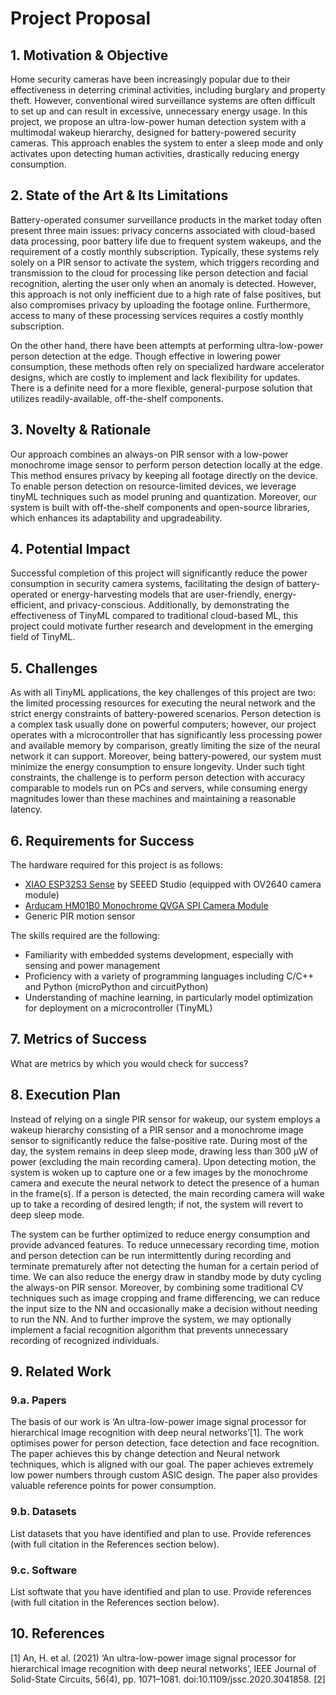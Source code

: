 # Project Proposal

## 1. Motivation & Objective

Home security cameras have been increasingly popular due to their effectiveness in deterring criminal activities, including burglary and property theft. However, conventional wired surveillance systems are often difficult to set up and can result in excessive, unnecessary energy usage. In this project, we propose an ultra-low-power human detection system with a multimodal wakeup hierarchy, designed for battery-powered security cameras. This approach enables the system to enter a sleep mode and only activates upon detecting human activities, drastically reducing energy consumption.

## 2. State of the Art & Its Limitations

Battery-operated consumer surveillance products in the market today often present three main issues: privacy concerns associated with cloud-based data processing, poor battery life due to frequent system wakeups, and the requirement of a costly monthly subscription. Typically, these systems rely solely on a PIR sensor to activate the system, which triggers recording and transmission to the cloud for processing like person detection and facial recognition, alerting the user only when an anomaly is detected. However, this approach is not only inefficient due to a high rate of false positives, but also compromises privacy by uploading the footage online. Furthermore, access to many of these processing services requires a costly monthly subscription.

On the other hand, there have been attempts at performing ultra-low-power person detection at the edge. Though effective in lowering power consumption, these methods often rely on specialized hardware accelerator designs, which are costly to implement and lack flexibility for updates. There is a definite need for a more flexible, general-purpose solution that utilizes readily-available, off-the-shelf components.

## 3. Novelty & Rationale

Our approach combines an always-on PIR sensor with a low-power monochrome image sensor to perform person detection locally at the edge. This method ensures privacy by keeping all footage directly on the device. To enable person detection on resource-limited devices, we leverage tinyML techniques such as model pruning and quantization. Moreover, our system is built with off-the-shelf components and open-source libraries, which enhances its adaptability and upgradeability.

## 4. Potential Impact

Successful completion of this project will significantly reduce the power consumption in security camera systems, facilitating the design of battery-operated or energy-harvesting models that are user-friendly, energy-efficient, and privacy-conscious. Additionally, by demonstrating the effectiveness of TinyML compared to traditional cloud-based ML, this project could motivate further research and development in the emerging field of TinyML.

## 5. Challenges

As with all TinyML applications, the key challenges of this project are two: the limited processing resources for executing the neural network and the strict energy constraints of battery-powered scenarios. Person detection is a complex task usually done on powerful computers; however, our project operates with a microcontroller that has significantly less processing power and available memory by comparison, greatly limiting the size of the neural network it can support. Moreover, being battery-powered, our system must minimize the energy consumption to ensure longevity. Under such tight constraints, the challenge is to perform person detection with accuracy comparable to models run on PCs and servers, while consuming energy magnitudes lower than these machines and maintaining a reasonable latency.

## 6. Requirements for Success

The hardware required for this project is as follows:
* [XIAO ESP32S3 Sense](https://www.seeedstudio.com/XIAO-ESP32S3-Sense-p-5639.html) by SEEED Studio (equipped with OV2640 camera module) 
* [Arducam HM01B0 Monochrome QVGA SPI Camera Module](https://www.arducam.com/product/arducam-hm01b0-qvga-spi-camera-module-for-raspberry-pi-pico-2/)
* Generic PIR motion sensor

The skills required are the following:
* Familiarity with embedded systems development, especially with sensing and power management
* Proficiency with a variety of programming languages including C/C++ and Python (microPython and circuitPython)
* Understanding of machine learning, in particularly model optimization for deployment on a microcontroller (TinyML)


## 7. Metrics of Success

What are metrics by which you would check for success?

## 8. Execution Plan

Instead of relying on a single PIR sensor for wakeup, our system employs a wakeup hierarchy consisting of a PIR sensor and a monochrome image sensor to significantly reduce the false-positive rate. During most of the day, the system remains in deep sleep mode, drawing less than 300 µW of power (excluding the main recording camera). Upon detecting motion, the system is woken up to capture one or a few images by the monochrome camera and execute the neural network to detect the presence of a human in the frame(s). If a person is detected, the main recording camera will wake up to take a recording of desired length; if not, the system will revert to deep sleep mode. 

The system can be further optimized to reduce energy consumption and provide advanced features. To reduce unnecessary recording time, motion and person detection can be run intermittently during recording and terminate prematurely after not detecting the human for a certain period of time. We can also reduce the energy draw in standby mode by duty cycling the always-on PIR sensor. Moreover, by combining some traditional CV techniques such as image cropping and frame differencing, we can reduce the input size to the NN and occasionally make a decision without needing to run the NN. And to further improve the system, we may optionally implement a facial recognition algorithm that prevents unnecessary recording of recognized individuals.

## 9. Related Work

### 9.a. Papers

The basis of our work is ‘An ultra-low-power image signal processor for hierarchical image recognition with deep neural networks’[1].
The work optimises power for person detection, face detection and face recognition. The paper achieves this by change detection and Neural network techniques, which is aligned with our goal. The paper achieves extremely low power numbers through custom ASIC design. The paper also provides valuable reference points for power consumption.

### 9.b. Datasets

List datasets that you have identified and plan to use. Provide references (with full citation in the References section below).

### 9.c. Software

List softwate that you have identified and plan to use. Provide references (with full citation in the References section below).

## 10. References

[1] An, H. et al. (2021) ‘An ultra-low-power image signal processor for hierarchical image recognition with deep neural networks’, IEEE Journal of Solid-State Circuits, 56(4), pp. 1071–1081. doi:10.1109/jssc.2020.3041858. 
[2] 
